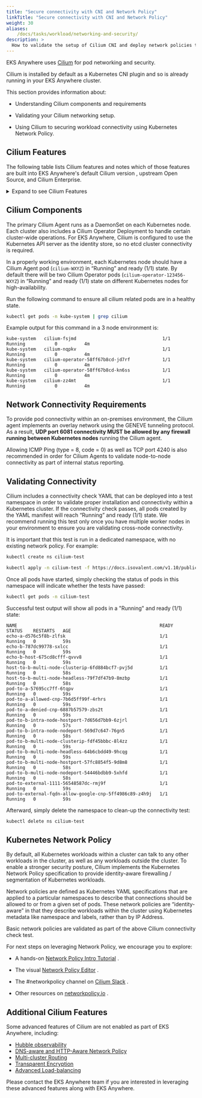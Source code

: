 ```yaml
---
title: "Secure connectivity with CNI and Network Policy"
linkTitle: "Secure connectivity with CNI and Network Policy"
weight: 30
aliases:
    /docs/tasks/workload/networking-and-security/
description: >
  How to validate the setup of Cilium CNI and deploy network policies to secure workload connectivity.
---
```


<!-- overview -->

EKS Anywhere uses [Cilium](https://cilium.io) for pod networking and security.

<!-- body -->

Cilium is installed by default as a Kubernetes CNI plugin and so is already running in your EKS Anywhere cluster.

This section provides information about:

* Understanding Cilium components and requirements

* Validating your Cilium networking setup.

* Using Cilium to securing workload connectivity using Kubernetes Network Policy.


## Cilium Features
The following table lists Cilium features and notes which of those features are built into EKS Anywhere's default Cilium version , upstream Open Source, and Cilium Enterprise.

<details><summary>Expand to see Cilium Features</summary>

| Headline/Feature   | &nbsp;&nbsp;EKS Anywhere Default Cilium | &nbsp;&nbsp;Cilium OSS |  &nbsp;&nbsp;Isovalent Cilium Enterprise |
| ---------------    | ----------       | ---------- |  --------------------        |
| Networking Routing (CNI) |  &nbsp;&nbsp;&nbsp;&nbsp;&nbsp;&nbsp;&nbsp;&nbsp;**&#10004;** |  &nbsp;&nbsp;&nbsp;&nbsp;**&#10004;** |  &nbsp;&nbsp;&nbsp;&nbsp;**&#10004;** |
| Identity-Based Network Policy (Labels, CIDR)  | &nbsp;&nbsp;&nbsp;&nbsp;&nbsp;&nbsp;&nbsp;&nbsp;**&#10004;** |  &nbsp;&nbsp;&nbsp;&nbsp;**&#10004;** | &nbsp;&nbsp;&nbsp;&nbsp;**&#10004;** |
| Load-Balancing (L3/L4) | &nbsp;&nbsp;&nbsp;&nbsp;&nbsp;&nbsp;&nbsp;&nbsp;**&#10004;** | &nbsp;&nbsp;&nbsp;&nbsp;**&#10004;** |  &nbsp;&nbsp;&nbsp;&nbsp;**&#10004;** |
| Advanced Network Policy & Encryption (DNS, L7, TLS/SNI, ...) | &nbsp;&nbsp;&nbsp;&nbsp;&nbsp;&nbsp;&nbsp;&nbsp;**&mdash;** | &nbsp;&nbsp;&nbsp;&nbsp;**&#10004;** |  &nbsp;&nbsp;&nbsp;&nbsp;**&#10004;** |
| Ingress, Gateway API, & Service Mesh | &nbsp;&nbsp;&nbsp;&nbsp;&nbsp;&nbsp;&nbsp;&nbsp;**&mdash;** | &nbsp;&nbsp;&nbsp;&nbsp;**&#10004;** |  &nbsp;&nbsp;&nbsp;&nbsp;**&#10004;** |
| Multi-Cluster, Egress Gateway, BGP | &nbsp;&nbsp;&nbsp;&nbsp;&nbsp;&nbsp;&nbsp;&nbsp;**&mdash;** | &nbsp;&nbsp;&nbsp;&nbsp;**&mdash;** | &nbsp;&nbsp;&nbsp;&nbsp;**&#10004;** |
| Hubble Network Observability (Metrics, Logs, Prometheus, Grafana, OpenTelemetry) | &nbsp;&nbsp;&nbsp;&nbsp;&nbsp;&nbsp;&nbsp;&nbsp;**&mdash;** | &nbsp;&nbsp;&nbsp;&nbsp;**&#10004;** | &nbsp;&nbsp;&nbsp;&nbsp;**&#10004;** |
| SIEM Integration & Timescape Observability Storage | &nbsp;&nbsp;&nbsp;&nbsp;&nbsp;&nbsp;&nbsp;&nbsp;**&mdash;** | &nbsp;&nbsp;&nbsp;&nbsp;**&mdash;** | &nbsp;&nbsp;&nbsp;&nbsp;**&#10004;** |
| Tetragon Runtime Security | &nbsp;&nbsp;&nbsp;&nbsp;&nbsp;&nbsp;&nbsp;&nbsp;**&mdash;** | &nbsp;&nbsp;&nbsp;&nbsp;**&mdash;** | &nbsp;&nbsp;&nbsp;&nbsp;**&#10004;** |
| Enterprise-hardened Cilium Distribution, Training, 24x7 Enterprise Grade Support | &nbsp;&nbsp;&nbsp;&nbsp;&nbsp;&nbsp;&nbsp;&nbsp;**&mdash;** | &nbsp;&nbsp;&nbsp;&nbsp;**&mdash;** | &nbsp;&nbsp;&nbsp;&nbsp;**&#10004;** |

</details>

## Cilium Components

The primary Cilium Agent runs as a DaemonSet on each Kubernetes node.  Each cluster also includes a Cilium Operator Deployment to handle certain cluster-wide operations.  For EKS Anywhere, Cilium is configured to use the Kubernetes API server as the identity store, so no etcd cluster connectivity is required.

In a properly working environment, each Kubernetes node should have a Cilium Agent pod (`cilium-WXYZ`) in “Running” and ready (1/1) state.
By default there will be two
Cilium Operator pods (`cilium-operator-123456-WXYZ`) in “Running” and ready (1/1) state on different Kubernetes nodes for high-availability.

Run the following command to ensure all cilium related pods are in a healthy state.

```bash
kubectl get pods -n kube-system | grep cilium
```

Example output for this command in a 3 node environment is:

```
kube-system   cilium-fsjmd                                1/1     Running           0          4m
kube-system   cilium-nqpkv                                1/1     Running           0          4m
kube-system   cilium-operator-58ff67b8cd-jd7rf            1/1     Running           0          4m
kube-system   cilium-operator-58ff67b8cd-kn6ss            1/1     Running           0          4m
kube-system   cilium-zz4mt                                1/1     Running           0          4m
```

## Network Connectivity Requirements

To provide pod connectivity within an on-premises environment, the Cilium agent implements an overlay network using the GENEVE tunneling protocol.   As a result,
**UDP port 6081 connectivity MUST be allowed by any firewall running between Kubernetes nodes** running the Cilium agent.

Allowing ICMP Ping (type = 8, code = 0) as well as TCP port 4240 is also recommended in order for Cilium Agents to validate node-to-node connectivity as
part of internal status reporting.

## Validating Connectivity

Cilium includes a connectivity check YAML that can be deployed into a test namespace in order to validate proper installation and connectivity within a Kubernetes cluster.   If the connectivity check passes, all pods created by the YAML manifest will reach “Running” and ready (1/1) state.    We recommend running this test only once you have multiple worker nodes in your environment to ensure you are validating cross-node connectivity.

It is important that this test is run in a dedicated namespace, with no existing network policy.   For example:

```bash
kubectl create ns cilium-test
```

```bash
kubectl apply -n cilium-test -f https://docs.isovalent.com/v1.10/public/connectivity-check-eksa.yaml
```

Once all pods have started, simply checking the status of pods in this namespace will indicate whether the tests have passed:

```bash
kubectl get pods -n cilium-test
```

Successful test output will show all pods in a "Running" and ready (1/1) state:

```
NAME                                                     READY   STATUS    RESTARTS   AGE
echo-a-d576c5f8b-zlfsk                                   1/1     Running   0          59s
echo-b-787dc99778-sxlcc                                  1/1     Running   0          59s
echo-b-host-675cd8cfff-qvvv8                             1/1     Running   0          59s
host-to-b-multi-node-clusterip-6fd884bcf7-pvj5d          1/1     Running   0          58s
host-to-b-multi-node-headless-79f7df47b9-8mzbp           1/1     Running   0          58s
pod-to-a-57695cc7ff-6tqpv                                1/1     Running   0          59s
pod-to-a-allowed-cnp-7b6d5ff99f-4rhrs                    1/1     Running   0          59s
pod-to-a-denied-cnp-6887b57579-zbs2t                     1/1     Running   0          59s
pod-to-b-intra-node-hostport-7d656d7bb9-6zjrl            1/1     Running   0          57s
pod-to-b-intra-node-nodeport-569d7c647-76gn5             1/1     Running   0          58s
pod-to-b-multi-node-clusterip-fdf45bbbc-8l4zz            1/1     Running   0          59s
pod-to-b-multi-node-headless-64b6cbdd49-9hcqg            1/1     Running   0          59s
pod-to-b-multi-node-hostport-57fc8854f5-9d8m8            1/1     Running   0          58s
pod-to-b-multi-node-nodeport-54446bdbb9-5xhfd            1/1     Running   0          58s
pod-to-external-1111-56548587dc-rmj9f                    1/1     Running   0          59s
pod-to-external-fqdn-allow-google-cnp-5ff4986c89-z4h9j   1/1     Running   0          59s
```

Afterward, simply delete the namespace to clean-up the connectivity test:

```bash
kubectl delete ns cilium-test
```

## Kubernetes Network Policy

By default, all Kubernetes workloads within a cluster can talk to any other workloads in the cluster, as well as any workloads outside the cluster.  To enable a stronger security posture, Cilium implements the Kubernetes Network Policy specification to provide identity-aware firewalling / segmentation of Kubernetes workloads.

Network policies are defined as Kubernetes YAML specifications that are applied to a particular namespaces to describe that connections should be allowed to or from a given set of pods.  These network policies are “identity-aware” in that they describe workloads within the cluster using Kubernetes metadata like namespace and labels, rather than by IP Address.

Basic network policies are validated as part of the above Cilium connectivity check test.

For next steps on leveraging Network Policy, we encourage you to explore:

* A hands-on [Network Policy Intro Tutorial](https://github.com/networkpolicy/tutorial) .

* The visual [Network Policy Editor](https://editor.cilium.io) .

* The #networkpolicy channel on [Cilium Slack](https://cilium.io/slack) .

* Other resources on [networkpolicy.io](https://networkpolicy.io) .


## Additional Cilium Features

Some advanced features of Cilium are not enabled as part of EKS Anywhere, including:

* [Hubble observability](https://docs.isovalent.com/operations-guide/features/network-visibility/index.html)
* [DNS-aware and HTTP-Aware Network Policy](https://docs.isovalent.com/quick-start/policy_lifecycle.html)
* [Multi-cluster Routing](https://docs.isovalent.com/operations-guide/features/cluster-mesh/index.html)
* [Transparent Encryption](https://docs.cilium.io/en/v1.13/security/network/encryption/)
* [Advanced Load-balancing](https://docs.isovalent.com/operations-guide/features/cilium-standalone-gateway.html)

Please contact the EKS Anywhere team if you are interested in leveraging these advanced features along with EKS Anywhere.

